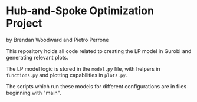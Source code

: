 # Hub-and-Spoke Optimization Project
by Brendan Woodward and Pietro Perrone

This repository holds all code related to creating the LP model in Gurobi and generating relevant plots.

The LP model logic is stored in the ```model.py``` file, with helpers in ```functions.py``` and plotting capabilities in ```plots.py```.

The scripts which run these models for different configurations are in files beginning with "main".
